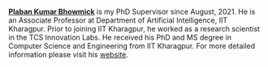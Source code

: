 [**Plaban Kumar Bhowmick**](https://plaban.github.io/) is my PhD Supervisor since August, 2021. He is an Associate Professor at Department of Artificial Intelligence, IIT Kharagpur. Prior to joining IIT Kharagpur, he worked as a research scientist in the TCS Innovation Labs. He received his PhD and MS degree in Computer Science and Engineering from IIT Kharagpur. For more detailed information please visit his [website](https://plaban.github.io/).
